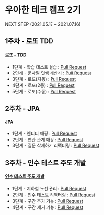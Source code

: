 # 우아한 테크 캠프 2기
NEXT STEP (2021.05.17 ~ 2021.07.16)
## 1주차 - 로또 TDD 
#### [로또 - TDD](https://github.com/yjs2952/java-lotto)
* 1단계 - 학습 테스트 실습 : [Pull Request](https://github.com/next-step/java-lotto/pull/1479)
* 2단계 - 문자열 덧셈 계산기 : [Pull Request](https://github.com/next-step/java-lotto/pull/1494)
* 3단계 - 로또(자동) : [Pull Request](https://github.com/next-step/java-lotto/pull/1551)
* 4단계 - 로또(2등) : [Pull Request](https://github.com/next-step/java-lotto/pull/1595)
* 5단계 - 로또(수동) : [Pull Request](https://github.com/next-step/java-lotto/pull/1628)

## 2주차 - JPA
#### [JPA](https://github.com/yjs2952/jwp-qna)
* 1단계 - 엔티티 매핑 : [Pull Request](https://github.com/next-step/jwp-qna/pull/12)
* 2단계 - 연관 관계 매핑 : [Pull Request](https://github.com/next-step/jwp-qna/pull/18)
* 3단계 - 질문 삭제하기 리팩터링 : [Pull Request](https://github.com/next-step/jwp-qna/pull/38)

## 3주차 - 인수 테스트 주도 개발
#### [인수 테스트 주도 개발](https://github.com/yjs2952/atdd-subway-admin)
* 1단계 - 지하철 노선 관리 : [Pull Request](https://github.com/next-step/atdd-subway-admin/pull/163)
* 2단계 - 인수 테스트 리팩터링 : [Pull Request](https://github.com/next-step/atdd-subway-admin/pull/217)
* 3단계 - 구간 추가 기능 : [Pull Request](https://github.com/next-step/atdd-subway-admin/pull/244)
* 4단계 - 구간 제거 기능 : [Pull Request](https://github.com/next-step/atdd-subway-admin/pull/284) 
